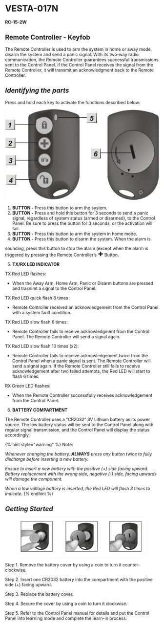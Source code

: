 # VESTA-017N

**RC-15-2W**

## **Remote Controller - Keyfob**

The Remote Controller is used to arm the system in home or away mode, disarm the system and send a panic signal. With its two-way radio communication, the Remote Controller guarantees successful transmissions sent to the Control Panel. If the Control Panel receives the signal from the Remote Controller, it will transmit an acknowledgment back to the Remote Controller.

## _**Identifying the parts**_

Press and hold each key to activate the functions described below:

![](<.gitbook/assets/2 (92).jpeg>)

1. &#x20;**BUTTON -** Press this button to arm the system.
2. **BUTTON -** Press and hold this button for 3 seconds to send a panic signal, regardless of system status (armed or disarmed), to the Control Panel. Be sure to press the button for 3 seconds, or the activation will fail.
3. **BUTTON -** Press this button to arm the system in home mode.
4. **BUTTON -** Press this button to disarm the system. When the alarm is

sounding, press this button to stop the alarm (except when the alarm is triggered by pressing the Remote Controller’s ![](<.gitbook/assets/6 (64).jpeg>) Button.



5. **TX/RX LED INDICATOR**

TX Red LED flashes:

* When the Away Arm, Home Arm, Panic or Disarm buttons are pressed and trasnimt a signal to the Control Panel.&#x20;

TX Red LED quick flash 8 times :

* Remote Controller received an acknowledgement from the Control Panel with a system fault condition.

TX Red LED slow flash 6 times:

* Remote Controller fails to receive acknowledgment from the Control Panel. The Remote Controller will send a signal again.&#x20;

TX Red LED slow flash 10 times (x2):

* Remote Controller fails to receive acknowledgement twice from the Control Panel when a panic signal is sent. The Remote Controller will send a signal again. If the Remote Controller still fails to receive acknowledgement after two failed attempts, the Red LED will start to flash 6 times.

RX Green LED flashes:

* When the Remote Controller successfully receives acknowledgement from the Control Panel.



6. **BATTERY COMPARTMENT**

The Remote Controller uses a “CR2032” 3V Lithium battery as its power source. The low battery status will be sent to the Control Panel along with regular signal transmission, and the Control Panel will display the status accordingly.



{% hint style="warning" %}
Note:

_Whenever changing the battery, **ALWAYS** press any button twice to fully discharge before inserting a new battery._

_Ensure to insert a new battery with the positive (+) side facing upward. Battery replacement with the wrong side, negative (-) side, facing upwards will damage the component._

_When a low voltage battery is inserted, the Red LED will flash 3 times to indicate._
{% endhint %}

## _**Getting Started**_

<figure><img src=".gitbook/assets/image (5) (1).png" alt=""><figcaption></figcaption></figure>

Step 1. Remove the battery cover by using a coin to turn it counter-clockwise.

Step 2. Insert one CR2032 battery into the compartment with the positive side (+) facing upward.

Step 3. Replace the battery cover.

Step 4. Secure the cover by using a coin to turn it clockwise.

Step 5. Refer to the Control Panel manual for details and put the Control Panel into learning mode and complete the learn-in process.
